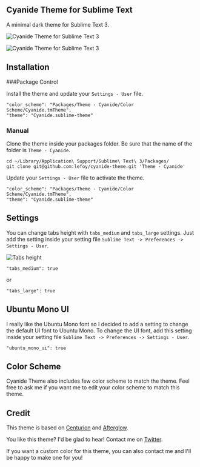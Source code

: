 Cyanide Theme for Sublime Text
------------------------------------------------------------------------

A minimal dark theme for Sublime Text 3.

![Cyanide Theme for Sublime Text 3](http://i.imgur.com/cX8C6gm.png)

![Cyanide Theme for Sublime Text 3](http://i.imgur.com/3xN1zxq.png)

Installation
------------------------------------------------------------------------

###Package Control

Install the theme and update your `Settings - User` file.

    "color_scheme": "Packages/Theme - Cyanide/Color Scheme/Cyanide.tmTheme",
    "theme": "Cyanide.sublime-theme"

### Manual

Clone the theme inside your packages folder. Be sure that the name of the folder is `Theme - Cyanide`.

    cd ~/Library/Application\ Support/Sublime\ Text\ 3/Packages/
    git clone git@github.com:lefoy/cyanide-theme.git 'Theme - Cyanide'

Update your `Settings - User` file to activate the theme.

    "color_scheme": "Packages/Theme - Cyanide/Color Scheme/Cyanide.tmTheme",
    "theme": "Cyanide.sublime-theme"

Settings
------------------------------------------------------------------------

You can change tabs height with `tabs_medium` and `tabs_large` settings. Just add the setting inside your setting file `Sublime Text -> Preferences -> Settings - User`.

![Tabs height](http://i.imgur.com/0NCrXVF.png)

```
"tabs_medium": true
```

or

```
"tabs_large": true
```

## Ubuntu Mono UI

I really like the Ubuntu Mono font so I decided to add a setting to change the default UI font to Ubuntu Mono. To change the UI font, add this setting inside your setting file `Sublime Text -> Preferences -> Settings - User`.

```
"ubuntu_mono_ui": true
```

## Color Scheme

Cyanide Theme also includes few color scheme to match the theme. Feel free to ask me if you want me to edit your color scheme to match this theme.

Credit
------------------------------------------------------------------------

This theme is based on [Centurion](https://github.com/allanhortle/Centurion) and [Afterglow](http://yabatadesign.github.io/afterglow-theme/).

You like this theme? I'd be glad to hear! Contact me on [Twitter](https://twitter.com/louisetiennefoy).

If you want a custom color for this theme, you can also contact me and I'll be happy to make one for you!
